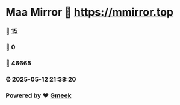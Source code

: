 # Maa Mirror :link: https://mmirror.top 
### :page_facing_up: [15](https://mmirror.top/tag.html) 
### :speech_balloon: 0 
### :hibiscus: 46665 
### :alarm_clock: 2025-05-12 21:38:20 
### Powered by :heart: [Gmeek](https://github.com/Meekdai/Gmeek)
